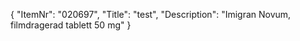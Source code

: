 {
  "ItemNr": "020697",
  "Title": "test",
  "Description": "Imigran Novum, filmdragerad tablett 50 mg"
}